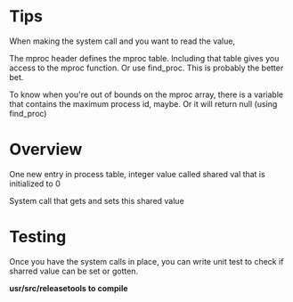 # Tips

When making the system call and you want to read the value,

The mproc header defines the mproc table. Including that table gives you access
to the mproc  function. Or use find_proc. This is probably the better bet.

To know when you're out of bounds on the mproc array, there is a variable that
contains the maximum process id, maybe. Or it will return null (using
find_proc)

# Overview

One new entry in process table, integer value called shared val that is
initialized to 0

System call that gets and sets this shared value

# Testing

Once you have the system calls in place, you can write unit test to check if
sharred value can be set or gotten.

**usr/src/releasetools to compile**
